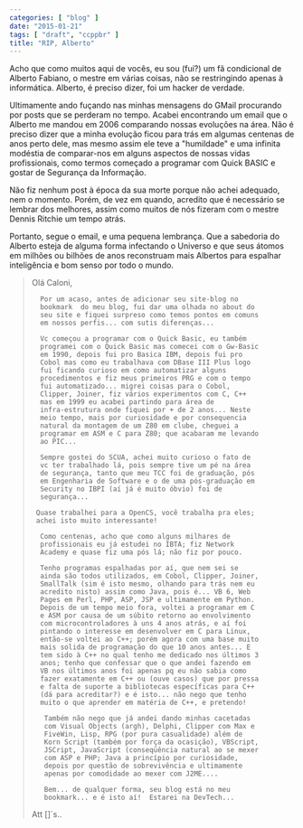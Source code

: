 ```yaml
---
categories: [ "blog" ]
date: "2015-01-21"
tags: [ "draft", "ccppbr" ]
title: "RIP, Alberto"
---
```

Acho que como muitos aqui de vocês, eu sou (fui?) um fã condicional de
Alberto Fabiano, o mestre em várias coisas, não se restringindo apenas
à informática. Alberto, é preciso dizer, foi um hacker de verdade.

Ultimamente ando fuçando nas minhas mensagens do GMail procurando
por posts que se perderam no tempo. Acabei encontrando um email que o
Alberto me mandou em 2006 comparando nossas evoluções na área. Não
é preciso dizer que a minha evolução ficou para trás em algumas
centenas de anos perto dele, mas mesmo assim ele teve a "humildade"
e uma infinita modéstia de comparar-nos em alguns aspectos de nossas
vidas profissionais, como termos começado a programar com Quick BASIC
e gostar de Segurança da Informação.

Não fiz nenhum post à época da sua morte porque não achei adequado,
nem o momento. Porém, de vez em quando, acredito que é necessário
se lembrar dos melhores, assim como muitos de nós fizeram com o mestre
Dennis Ritchie um tempo atrás.

Portanto, segue o email, e uma pequena lembrança. Que a sabedoria do
Alberto esteja de alguma forma infectando o Universo e que seus átomos
em milhões ou bilhões de anos reconstruam mais Albertos para espalhar
inteligência e bom senso por todo o mundo.

> Olá Caloni,
> 
>       Por um acaso, antes de adicionar seu site-blog no
>       bookmark  do meu blog, fui dar uma olhada no about do
>       seu site e fiquei surpreso como temos pontos em comuns
>       em nossos perfis... com sutis diferenças... 
> 
>       Vc começou a programar com o Quick Basic, eu também
>       programei com o Quick Basic mas comecei com o Gw-Basic
>       em 1990, depois fui pro Basica IBM, depois fui pro
>       Cobol mas como eu trabalhava com DBase III Plus logo
>       fui ficando curioso em como automatizar alguns
>       procedimentos e fiz meus primeiros PRG e com o tempo
>       fui automatizado... migrei coisas para o Cobol,
>       Clipper, Joiner, fiz vários experimentos com C, C++
>       mas em 1999 eu acabei partindo para área de
>       infra-estrutura onde fiquei por + de 2 anos... Neste
>       meio tempo, mais por curiosidade e por consequencia
>       natural da montagem de um Z80 em clube, cheguei a
>       programar em ASM e C para Z80; que acabaram me levando
>       ao PIC... 
> 
>       Sempre gostei do SCUA, achei muito curioso o fato de
>       vc ter trabalhado lá, pois sempre tive um pé na área
>       de segurança, tanto que meu TCC foi de graduação, pós
>       em Engenharia de Software e o de uma pós-graduação em
>       Security no IBPI (aí já é muito óbvio) foi de
>       segurança... 
> 
>      Quase trabalhei para a OpenCS, você trabalha pra eles;
>      achei isto muito interessante!
> 
>       Como centenas, acho que como alguns milhares de
>       profissionais eu já estudei no IBTA; fiz Network
>       Academy e quase fiz uma pós lá; não fiz por pouco. 
> 
>       Tenho programas espalhadas por aí, que nem sei se
>       ainda são todos utilizados, em Cobol, Clipper, Joiner,
>       SmallTalk (sim é isto mesmo, olhando para trás nem eu
>       acredito nisto) assim como Java, pois é... VB 6, Web
>       Pages em Perl, PHP, ASP, JSP e ultimamente em Python.
>       Depois de um tempo meio fora, voltei a programar em C
>       e ASM por causa de um súbito retorno ao envolvimento
>       com microcontroladores à uns 4 anos atrás, e aí foi
>       pintando o interesse em desenvolver em C para Linux,
>       então-se voltei ao C++; porém agora com uma base muito
>       mais solida de programação do que 10 anos antes... E
>       tem sido à C++ no qual tenho me dedicado nos últimos 3
>       anos; tenho que confessar que o que andei fazendo em
>       VB nos últimos anos foi apenas pq eu não sabia como
>       fazer exatamente em C++ ou (ouve casos) que por pressa
>       e falta de suporte a bibliotecas específicas para C++
>       (dá para acreditar?) e é isto... não nego que tenho
>       muito o que aprender em matéria de C++, e pretendo! 
> 
>        Também não nego que já andei dando minhas cacetadas
>        com Visual Objects (argh), Delphi, Clipper com Max e
>        FiveWin, Lisp, RPG (por pura casualidade) além de
>        Korn Script (também por força da ocasição), VBScript,
>        JSCript, JavaScript (conseqüência natural ao se mexer
>        com ASP e PHP; Java a princípio por curiosidade,
>        depois por questão de sobrevivência e ultimamente
>        apenas por comodidade ao mexer com J2ME.... 
> 
>        Bem... de qualquer forma, seu blog está no meu
>        bookmark... e é isto aí!  Estarei na DevTech...
> 
> Att []´s..

